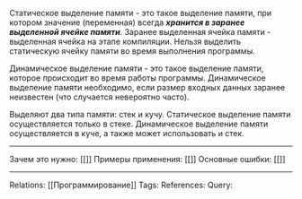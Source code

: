 Статическое выделение памяти - это такое выделение памяти, при котором значение (переменная) всегда ***хранится в заранее выделенной ячейке памяти***. Заранее выделенная ячейка памяти - выделенная ячейка на этапе компиляции. Нельзя выделить статическую ячейку памяти во время выполнения программы. 

Динамическое выделение памяти - это такое выделение памяти, которое происходит во время работы программы. Динамическое выделение памяти необходимо, если размер входных данных заранее неизвестен (что случается невероятно часто). 

Выделяют два типа памяти: стек и кучу. Статическое выделение памяти осуществляется только в стеке. Динамическое выделение памяти осуществляется в куче, а также может использовать и стек. 

___
Зачем это нужно: [[]] 
Примеры применения: [[]] 
Основные ошибки: [[]]
___
Relations: [[Программирование]] 
Tags: 
References: 
Query: 